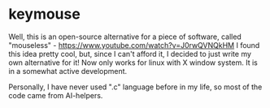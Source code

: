 # keymouse

Well, this is an open-source alternative for a piece of software, called "mouseless" - https://www.youtube.com/watch?v=J0rwQVNQkHM
I found this idea pretty cool, but, since I can't afford it, I decided to just write my own alternative for it!
Now only works for linux with X window system.
It is in a somewhat active development.

Personally, I have never used ".c" language before in my life, so most of the code came from AI-helpers.
